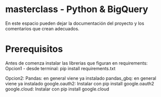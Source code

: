# masterclass - Python & BigQuery
En este espacio pueden dejar la documentación del proyecto y los comentarios que crean adecuados.

# Prerequisitos
Antes de comenza instalar las librerias que figuran en requirements:
Opcion1 - desde terminal:
    pip install requirements.txt

Opcion2:
    Pandas: en general viene ya instalado
    pandas_gbq: en general viene ya instalado
    google.oauth2: Instalar con pip install google.oauth2
    google.cloud: Instalar con pip install google.cloud
